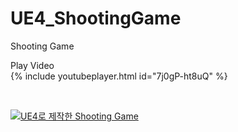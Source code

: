 # UE4_ShootingGame
Shooting Game

Play Video
<br>
{% include youtubeplayer.html id="7j0gP-ht8uQ" %}

<br>

 [![UE4로 제작한 Shooting Game](http://img.youtube.com/vi/7j0gP-ht8uQ/0.jpg)](https://youtu.be/7j0gP-ht8uQ=0s) 
